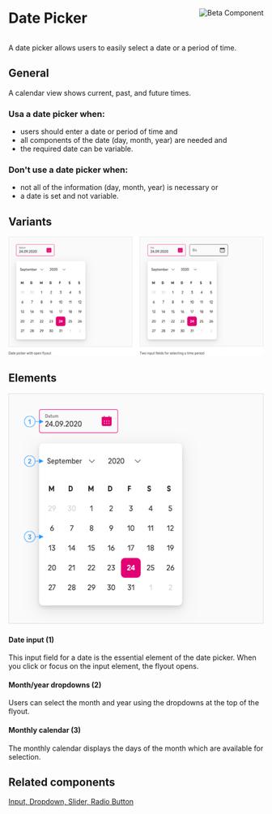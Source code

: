 <div style="display: inline-flex; align-items: center; justify-content: space-between; width: 100%;">
    <h1>Date Picker</h1>
    <img src="assets/tag-beta.svg" alt="Beta Component" />
</div>

A date picker allows users to easily select a date or a period of time.

## General

A calendar view shows current, past, and future times.

### Usa a date picker when:

- users should enter a date or period of time and
- all components of the date (day, month, year) are needed and
- the required date can be variable.

### Don't use a date picker when:

- not all of the information (day, month, year) is necessary or
- a date is set and not variable.

## Variants

![Image Name](./img/Types_en.png)

## Elements

![Image Name](./img/Elements.png)

#### Date input (1)

This input field for a date is the essential element of the date picker. When you click or focus on the input element, the flyout opens.

#### Month/year dropdowns (2)

Users can select the month and year using the dropdowns at the top of the flyout.

#### Monthly calendar (3)

The monthly calendar displays the days of the month which are available for selection.

## Related components

<a href="?path=/usage/components-text-field--standard">Input, </a>
<a href="?path=/usage/components-dropdown--standard">Dropdown, </a>
<a href="?path=/usage/components-slider--standard">Slider, </a>
<a href="?path=/usage/components-radio-button--standard">Radio Button</a>
